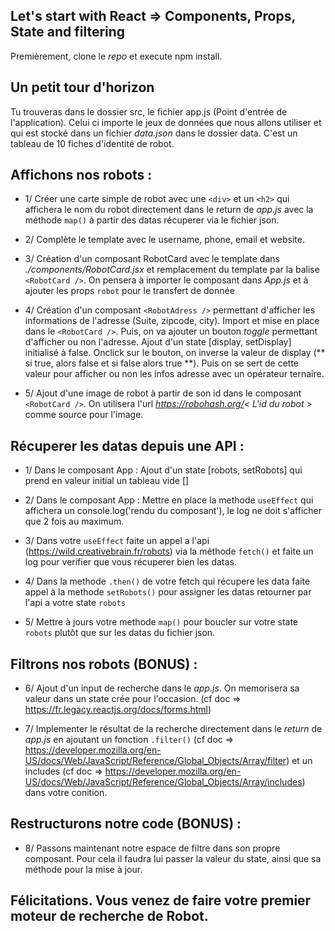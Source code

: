 ## Let's start with React => Components, Props, State and filtering

Premièrement, clone le *repo* et execute npm install.

## Un petit tour d'horizon
Tu trouveras dans le dossier src, le fichier app.js (Point d'entrée de l'application). Celui ci importe le jeux de données que nous allons utiliser et qui est stocké dans un fichier *data.json* dans le dossier data. C'est un tableau de 10 fiches d'identité de robot.

## Affichons nos robots :
- 1/ Créer une carte simple de robot avec une ```<div>``` et un ```<h2>``` qui affichera le nom du robot directement dans le return de *app.js* avec la méthode `map()` à partir des datas récuperer via le fichier json.
  
- 2/ Complète le template avec le username, phone, email et website.
  
- 3/ Création d'un composant RobotCard avec le template dans *./components/RobotCard.jsx* et remplacement du template par la balise `<RobotCard />`. On pensera à importer le composant dans *App.js* et à ajouter les props `robot` pour le transfert de donnée
  
- 4/ Création d'un composant `<RobotAdress />` permettant d'afficher les informations de l'adresse (Suite, zipcode, city). Import et mise en place dans le `<RobotCard />`. Puis, on va ajouter un bouton *toggle* permettant d'afficher ou non l'adresse. Ajout d'un state [display, setDisplay] initialisé à false. Onclick sur le bouton, on inverse la valeur de display (** si true, alors false et si false alors true **). Puis on se sert de cette valeur pour afficher ou non les infos adresse avec un opérateur ternaire.
  
- 5/ Ajout d'une image de robot à partir de son id dans le composant `<RobotCard />`. On utilisera l'url *https://robohash.org/< L'id du robot >* comme source pour l'image.

## Récuperer les datas depuis une API :
- 1/ Dans le composant App : Ajout d'un state [robots, setRobots] qui prend en valeur initial un tableau vide []
  
- 2/ Dans le composant App : Mettre en place la methode `useEffect` qui affichera un console.log('rendu du composant'), le log ne doit s'afficher que 2 fois au maximum.
  
- 3/ Dans votre `useEffect` faite un appel a l'api (https://wild.creativebrain.fr/robots) via la méthode `fetch()` et faite un log pour verifier que vous récuperer bien les datas.
  
- 4/ Dans la methode `.then()` de votre fetch qui récupere les data faite appel à la methode `setRobots()` pour assigner les datas retourner par l'api a votre state `robots`
  
- 5/ Mettre à jours votre methode `map()` pour boucler sur votre state `robots` plutôt que sur les datas du fichier json.

## Filtrons nos robots (BONUS) :
- 6/ Ajout d'un input de recherche dans le *app.js*. On memorisera sa valeur dans un state crée pour l'occasion. (cf doc => https://fr.legacy.reactjs.org/docs/forms.html)
  
- 7/ Implementer le résultat de la recherche directement dans le *return* de *app.js* en ajoutant un  fonction `.filter()` (cf doc => https://developer.mozilla.org/en-US/docs/Web/JavaScript/Reference/Global_Objects/Array/filter) et un includes (cf doc => https://developer.mozilla.org/en-US/docs/Web/JavaScript/Reference/Global_Objects/Array/includes) dans votre conition.

## Restructurons notre code (BONUS) :
- 8/ Passons maintenant notre espace de filtre dans son propre composant. Pour cela il faudra lui passer la valeur du state, ainsi que sa méthode pour la mise à jour.

## Félicitations. Vous venez de faire votre premier moteur de recherche de Robot.


